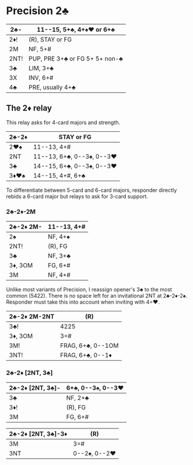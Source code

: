 # Precision 2♣

| 2♣-  | 11--15, 5+♣, 4+♠♥ or 6+♣ |
|------|--------------------------|
| 2♦!  | (R), STAY or FG
| 2M   | NF, 5+#
| 2NT! | PUP, PRE 3+♣ or FG 5+ 5+ non-♣
| 3♣   | LIM, 3+♣
| 3X   | INV, 6+#
| 4♣   | PRE, usually 4+♣

## The 2♦ relay

This relay asks for 4-card majors and strength.

| 2♣-2♦ | STAY or FG |
|-------|------------|
| 2♥♠   | 11--13, 4+#
| 2NT   | 11--13, 6+♣, 0--3♠, 0--3♥
| 3♣    | 14--15, 6+♣, 0--3♠, 0--3♥
| 3♦♥♠  | 14--15, 4+#, 6+♣

To differentiate between 5-card and 6-card majors, responder directly rebids a
6-card major but relays to ask for 3-card support.

### 2♣-2♦-2M

| 2♣-2♦ 2M- | 11--13, 4+# |
|-----------|-------------|
| 2♠        | NF, 4+♠
| 2NT!      | (R), FG
| 3♣        | NF, 3+♣
| 3♦, 3OM   | FG, 6+#
| 3M        | NF, 4+#

Unlike most variants of Precision, I reassign opener's 3♣ to the most common (5422).
There is no space left for an invitational 2NT at 2♣-2♦-2♠.  Responder must take
this into account when inviting with 4=♥.

| 2♣-2♦ 2M-2NT | (R) |
|--------------|-----|
| 3♣!          | 4225
| 3♦, 3OM      | 3=#
| 3M!          | FRAG, 6+♣, 0--1OM
| 3NT!         | FRAG, 6+♣, 0--1♦

### 2♣-2♦ [2NT, 3♣]

| 2♣-2♦ [2NT, 3♣]- | 6+♣, 0--3♠, 0--3♥ |
|------------------|-------------------|
| 3♣               | NF, 2+♣
| 3♦!              | (R), FG
| 3M               | FG, 6+#

| 2♣-2♦ [2NT, 3♣]-3♦ | (R) |
|--------------------|-----|
| 3M                 | 3=#
| 3NT                | 0--2♠, 0--2♥
